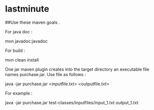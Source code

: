 # lastminute

##Use these maven goals .

For java doc :

mvn javadoc:javadoc

For build :

mvn clean install

One jar maven plugin creates into the target directory an executable file  names purchase.jar. Use file as follows :

java -jar purchase.jar <inputfile.txt> <outputfile.txt>

For example : 

java -jar purchase.jar test-classes/inputfiles/input_1.txt output_1.txt
